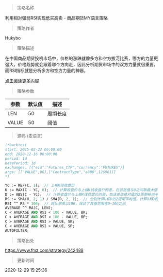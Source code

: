 
> 策略名称

利用相对强弱RSI实现低买高卖 - 商品期货MY语言策略

> 策略作者

Hukybo

> 策略描述

在中国商品期货投机市场中，价格的涨跌就像多方和空方拔河比赛，哪方的力量更强大，价格趋势就会跟着哪个方向走，因此分析期货市场中的双方力量就很重要，而RSI指标就是分析多方和空方力量的神器。

[点击阅读更多内容](https://www.fmz.com/bbs-topic/6350)

> 策略参数



|参数|默认值|描述|
|----|----|----|
|LEN|50|周期长度|
|VALUE|50|阈值|


> 源码 (麦语言)

``` pascal
(*backtest
start: 2015-02-22 00:00:00
end: 2020-12-16 00:00:00
period: 1d
basePeriod: 1d
exchanges: [{"eid":"Futures_CTP","currency":"FUTURES"}]
args: [["VALUE",90],["ContractType","a888",126961]]
*)

YC := REF(C, 1);  // 上根K线收盘价
U := MAX(C - YC, 0);  // 计算收盘价与上根K线收盘价的差，在该差值与0之间取最大值
D := ABS(C - YC);  // 计算收盘价与上根K线收盘价的差，取该差值绝对值的2周期移动平均值
RS := SMA(U, 2, 1) / SMA(D, 2, 1);  // 分别计算U和D的2周期平均值，计算U和D的比值
RSI ^^ RS * 100;  // 将比率乘以100，保证了其值范围在0~100之间
AVERAGE ^^ MA(C, LEN);
C < AVERAGE AND RSI < 100 - VALUE, BK;
C > AVERAGE AND RSI < 100 - VALUE, BP;
C > AVERAGE AND RSI > VALUE, SK;
C < AVERAGE AND RSI > VALUE, SP;
AUTOFILTER;
```

> 策略出处

https://www.fmz.com/strategy/242488

> 更新时间

2020-12-29 15:25:36
